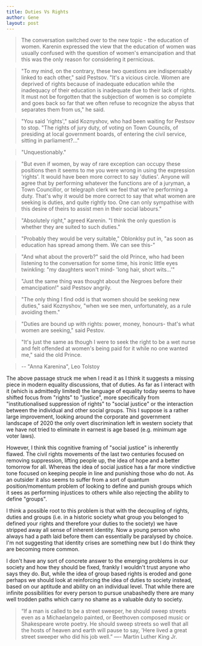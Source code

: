 ```yaml
---
title: Duties Vs Rights
author: Gene
layout: post
---
```


>The conversation switched over to the new topic - the education of women.
Karenin expressed the view that the education of women was usually confused with
the question of women's emancipation and that this was the only reason for
considering it pernicious.

>"To my mind, on the contrary, these two questions are indispensably linked to each other,"
said Pestsov. "It's a vicious circle. Women are deprived of
rights because of inadequate education while the inadequacy of their
education is inadequate due to their lack of rights. It must not be forgotten that
the subjection of women is so complete and goes back so far that we often refuse
to recognize the abyss that separates them from us," he said.

>"You said 'rights'," said Koznyshov, who had been waiting for Pestsov to stop.
"The rights of jury duty, of voting on Town Councils, of presiding at local
government boards, of entering the civil service, sitting in parliament?..."

>"Unquestionably."

>"But even if women, by way of rare exception can occupy these positions then it
seems to me you were wrong in using the expression 'rights'. It would have been
more correct to say 'duties'. Anyone will agree that by performing whatever the
functions are of a juryman, a Town Councillor, or telegraph clerk we feel that
we're performing a duty. That's why it would be more correct to say that what
women are seeking is duties, and quite rightly too. One can only sympathise with
this desire of theirs to assist men in their social labours."

>"Absolutely right," agreed Karenin. "I think the only question is whether they
are suited to such duties."

>"Probably they would be very suitable," Oblonklsy put in, "as soon as education
has spread among them. We can see this-"

>"And what about the proverb?" said the old Prince, who had been listening to the
conversation for some time, his ironic little eyes twinkling: "my daughters
won't mind- 'long hair, short wits...'"

>"Just the same thing was thought about the Negroes before their emancipation!" said Pestsov angrily.

>"The only thing I find odd is that women should be seeking new duties," said Koznyshov,
"when we see men, unfortunately, as a rule avoiding them."

>"Duties are bound up with rights: power, money, honours- that's what women are seeking," said Pestov.

>"It's just the same as though I were to seek the right to be a wet nurse and felt offended at women's
being paid for it while no one wanted me," said the old Prince.

> -- "Anna Karenina", Leo Tolstoy

The above passage struck me when I read it as I think it suggests a missing piece in modern equality discussions, that of duties. As far as I interact with it (which is admittedly limited) the language of equality today seems to have shifted focus from "rights" to "justice", more specifically from "institutionalised suppression of rights" to "social justice" or the interaction between the individual and other social groups. This I suppose is a rather large improvement, looking around the corporate and government landscape of 2020 the only overt discrimination left in western society that we have not tried to eliminate in earnest is age based (e.g. minimum age voter laws).

However, I think this cognitive framing of "social justice" is inherently flawed. The civil rights movements of the last two centuries focused on removing suppression, lifting people up, the idea of hope and a better tomorrow for all. Whereas the idea of social justice has a far more vindictive tone focused on keeping people in line and punishing those who do not. As an outsider it also seems to suffer from a sort of quantum position/momentum problem of looking to define and punish groups which it sees as performing injustices to others while also rejecting the ability to define "groups".

I think a possible root to this problem is that with the decoupling of rights, duties and groups (i.e. in a historic society what group you belonged to defined your rights and therefore your duties to the society) we have stripped away all sense of inherent identity. Now a young person who always had a path laid before them can essentially be paralysed by choice. I'm not suggesting that identity crises are something new but I do think they are becoming more common.

I don't have any sort of concrete answer to the emerging problems in our society and how they should be fixed, frankly I wouldn't trust anyone who says they do. But, while the idea of group based rights is eroded and gone perhaps we should look at reinforcing the idea of duties to society instead, based on our aptitude and ability on an individual level. That while there are infinite possibilities for every person to pursue unabashedly there are many well trodden paths which carry no shame as a valuable duty to society.

>“If a man is called to be a street sweeper, he should sweep streets even as a Michaelangelo painted, or Beethoven composed music or Shakespeare wrote poetry. He should sweep streets so well that all the hosts of heaven and earth will pause to say, 'Here lived a great street sweeper who did his job well.”
―- Martin Luther King Jr.
